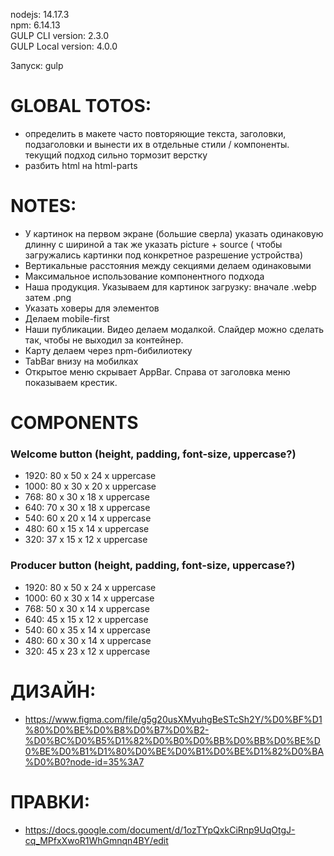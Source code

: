 nodejs: 14.17.3     
npm: 6.14.13        
GULP CLI version: 2.3.0      
GULP Local version: 4.0.0         

Запуск: gulp    

# GLOBAL TOTOS:
- определить в макете часто повторяющие текста, заголовки, подзаголовки и вынести их в отдельные стили / компоненты. текущий подход сильно тормозит верстку
- разбить html на html-parts

# NOTES: 
- У картинок на первом экране (большие сверла) указать одинаковую длинну с шириной а так же указать picture + source ( чтобы загружались картинки под конкретное разрешение устройства)
- Вертикальные расстояния между секциями делаем одинаковыми
- Максимальное использование компонентного подхода
- Наша продукция. Указываем для картинок загрузку: вначале .webp затем .png
- Указать ховеры для элементов
- Делаем mobile-first
- Наши публикации. Видео делаем модалкой. Слайдер можно сделать так, чтобы не выходил за контейнер.
- Карту делаем через npm-бибилиотеку
- TabBar внизу на мобилках
- Открытое меню скрывает AppBar. Справа от заголовка меню показываем крестик.

# COMPONENTS
### Welcome button (height, padding, font-size, uppercase?)
* 1920: 80 x 50 x 24 x uppercase
* 1000: 80 x 30 x 20 x uppercase
* 768: 80 x 30 x 18 x uppercase
* 640: 70 x 30 x 18 x uppercase
* 540: 60 x 20 x 14 x uppercase 
* 480: 60 x 15 x 14 x uppercase
* 320: 37 x 15 x 12 x uppercase
### Producer button (height, padding, font-size, uppercase?)
* 1920: 80 x 50 x 24 x uppercase
* 1000: 60 x 30 x 14 x uppercase
* 768: 50 x 30 x 14 x uppercase
* 640: 45 x 15 x 12 x uppercase
* 540: 60 x 35 x 14 x uppercase 
* 480: 60 x 30 x 14 x uppercase
* 320: 45 x 23 x 12 x uppercase

# ДИЗАЙН: 
* https://www.figma.com/file/g5g20usXMyuhgBeSTcSh2Y/%D0%BF%D1%80%D0%BE%D0%B8%D0%B7%D0%B2-%D0%BC%D0%B5%D1%82%D0%B0%D0%BB%D0%BB%D0%BE%D0%BE%D0%B1%D1%80%D0%BE%D0%B1%D0%BE%D1%82%D0%BA%D0%B0?node-id=35%3A7

# ПРАВКИ:
* https://docs.google.com/document/d/1ozTYpQxkCiRnp9UqOtgJ-cq_MPfxXwoR1WhGmnqn4BY/edit